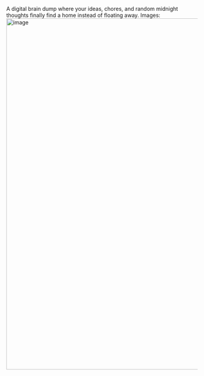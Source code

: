 A digital brain dump where your ideas, chores, and random midnight thoughts finally find a home instead of floating away.
Images:
<img width="1915" height="925" alt="image" src="https://github.com/user-attachments/assets/83b4a164-787f-4a5f-b7b4-2065f31d604e" />
